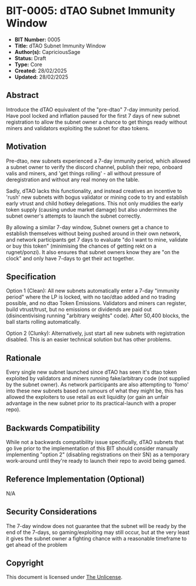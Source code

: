 # BIT-0005: dTAO Subnet Immunity Window

- **BIT Number:** 0005
- **Title:** dTAO Subnet Immunity Window
- **Author(s):** CapriciousSage
- **Status:** Draft
- **Type:** Core
- **Created:** 28/02/2025
- **Updated:** 28/02/2025

## Abstract

Introduce the dTAO equivalent of the "pre-dtao" 7-day immunity period. Have pool locked and inflation paused for the first 7 days of new subnet registration to allow the subnet owner a chance to get things ready without miners and validators exploiting the subnet for dtao tokens.

## Motivation

Pre-dtao, new subnets experienced a 7-day immunity period, which allowed a subnet owner to verify the discord channel, publish their repo, onboard valis and miners, and 'get things rolling' - all without pressure of deregistration and without any real money on the table.

Sadly, dTAO lacks this functionality, and instead creatives an incentive to 'rush' new subnets with bogus validator or mining code to try and establish early vtrust and child hotkey delegations. This not only muddies the early token supply (causing undue market damage) but also undermines the subnet owner's attempts to launch the subnet correctly.

By allowing a similar 7-day window, Subnet owners get a chance to establish themselves without being pushed around in their own network, and network participants get 7 days to evaluate "do I want to mine, validate or buy this token" (minimising the chances of getting rekt on a rugnet/ponzi). It also ensures that subnet owners know they are "on the clock" and only have 7-days to get their act together.

## Specification

Option 1 (Clean): All new subnets automatically enter a 7-day "immunity period" where the LP is locked, with no tao/dtao added and no trading possible, and no dtao Token Emissions. Validators and miners can register, build vtrust/trust, but no emissions or dividends are paid out (disincentivising running "arbitrary weights" code). After 50,400 blocks, the ball starts rolling automatically.

Option 2 (Clunky): Alternatively, just start all new subnets with registration disabled. This is an easier technical solution but has other problems.

## Rationale

Every single new subnet launched since dTAO has seen it's dtao token exploited by validators and miners running fake/arbitrary code (not supplied by the subnet owner). As network participants are also attempting to 'fomo' into these new subnets based on rumours of what they might be, this has allowed the exploiters to use retail as exit liquidity (or gain an unfair advantage in the new subnet prior to its practical-launch with a proper repo).

## Backwards Compatibility

While not a backwards compatibility issue specifically, dTAO subnets that go live prior to the implementation of this BIT should consider manually implementing "option 2" (disabling registrations on their SN) as a temporary work-around until they're ready to launch their repo to avoid being gamed.

## Reference Implementation (Optional)

N/A

## Security Considerations

The 7-day window does not guarantee that the subnet will be ready by the end of the 7-days, so gaming/exploiting may still occur, but at the very least it gives the subnet owner a fighting chance with a reasonable timeframe to get ahead of the problem

## Copyright

This document is licensed under [The Unlicense](https://unlicense.org/).

